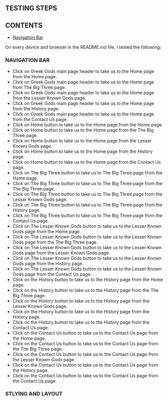 ## TESTING STEPS

## CONTENTS
* [Navigation Bar](#NAVIGATION-BAR)  


On every device and browser in the README.md file, I tested the following:

### NAVIGATION BAR
* Click on Greek Gods main page header to take us to the Home page from the Home page.
* Click on Greek Gods main page header to take us to the Home page from The Big Three page.
* Click on Greek Gods main page header to take us to the Home page from the Lesser Known Gods page.
* Click on Greek Gods main page header to take us to the Home page from the History page.
* Click on Greek Gods main page header to take us to the Home page from the Contact Us page.
* Click on Home button to take us to the Home page from the Home page.
* Click on Home button to take us to the Home page from the The Big Three page.
* Click on Home button to take us to the Home page from the Lesser Known Gods page.
* Click on Home button to take us to the Home page from the History page.
* Click on Home button to take us to the Home page from the Contact Us page.
* Click on The Big Three button to take us to The Big Three page from the Home page.
* Click on The Big Three button to take us to The Big Three page from the The Big Three page.
* Click on The Big Three button to take us to The Big Three page from the Lesser Known Gods page.
* Click on The Big Three button to take us to The Big Three page from the History page.
* Click on The Big Three button to take us to The Big Three page from the Contact Us page.
* Click on The Lesser Known Gods button to take us to the Lesser Known Gods page from the Home page.
* Click on The Lesser Known Gods button to take us to the Lesser Known Gods page from the The Big Three page.
* Click on The Lesser Known Gods button to take us to the Lesser Known Gods page from the Lesser Known Gods page.
* Click on The Lesser Known Gods button to take us to the Lesser Known Gods page from the History page.
* Click on The Lesser Known Gods button to take us to the Lesser Known Gods page from the Contact Us page.
* Click on the History button to take us to the History page from the Home page.
* Click on the History button to take us to the History page from the The Big Three page.
* Click on the History button to take us to the History page from the Lesser Known Gods page.
* Click on the History button to take us to the History page from the History page.
* Click on the History button to take us to the History page from the Contact Us page.
* Click on the Contact Us button to take us to the Contact Us page from the Home page.
* Click on the Contact Us button to take us to the Contact Us page from the The Big Three page.
* Click on the Contact Us button to take us to the Contact Us page from the Lesser Known Gods page.
* Click on the Contact Us button to take us to the Contact Us page from the History page.
* Click on the Contact Us button to take us to the Contact Us page from the Contact Us page.

### STLYING AND LAYOUT
